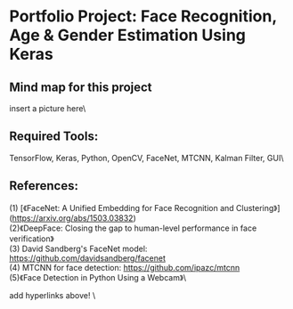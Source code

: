 # **Portfolio Project: Face Recognition, Age & Gender Estimation Using Keras**


## **Mind map for this project**

insert a picture here\


## **Required Tools:**
TensorFlow, Keras, Python, OpenCV, FaceNet, MTCNN, Kalman Filter, GUI\



## **References:**
(1) [《FaceNet: A Unified Embedding for Face Recognition and Clustering》] (https://arxiv.org/abs/1503.03832) \
(2)《DeepFace: Closing the gap to human-level performance in face verification》\
(3) David Sandberg's FaceNet model: https://github.com/davidsandberg/facenet \
(4) MTCNN for face detection: https://github.com/ipazc/mtcnn \
(5)《Face Detection in Python Using a Webcam》\

add hyperlinks above! \
